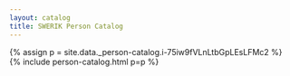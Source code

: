 ```yaml
---
layout: catalog
title: SWERIK Person Catalog
---
```

{% assign p = site.data._person-catalog.i-75iw9fVLnLtbGpLEsLFMc2 %}
{% include person-catalog.html p=p %}

